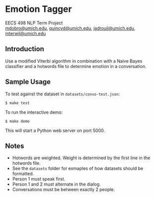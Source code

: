# Emotion Tagger
EECS 498 NLP Term Project<br>
mdobro@umich.edu, quincyd@umich.edu, jadrouil@umich.edu, mterwil@umich.edu

## Introduction
Use a modified Viterbi algorithm in combination with a Naive Bayes classifier
and a hotwords file to determine emotion in a conversation.

## Sample Usage
To test against the dataset in `datasets/convo-test.json`:

    $ make test

To run the interactive demo:

    $ make demo

This will start a Python web server on port 5000.

## Notes
- Hotwords are weighted. Weight is determined by the first line in the hotwords
  file.
- See the `datasets` folder for exmaples of how datasets should be formatted.
- Person 1 must speak first.
- Person 1 and 2 must alternate in the dialog.
- Conversations must be between exactly 2 people.
